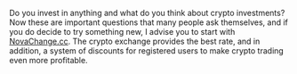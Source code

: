 Do you invest in anything and what do you think about crypto investments? Now these are important questions that many people ask themselves, and if you do decide to try something new, I advise you to start with [NovaChange.cc](https://www.novachange.cc/). The crypto exchange provides the best rate, and in addition, a system of discounts for registered users to make crypto trading even more profitable.
